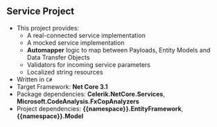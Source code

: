 

## Service Project

 - This project provides:
	- A real-connected service implementation
	- A mocked service implementation
	- **Automapper** logic to map between Payloads, Entity Models and Data Transfer Objects
	- Validators for incoming service parameters
	- Localized string resources
 - Written in `C#`
 - Target Framework: **Net Core 3.1**
 - Package dependencies: **Celerik.NetCore.Services**, **Microsoft.CodeAnalysis.FxCopAnalyzers**
 - Project dependencies: **{{namespace}}.EntityFramework**, **{{namespace}}.Model**
